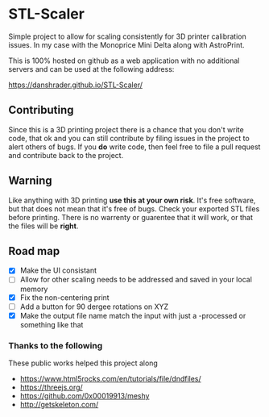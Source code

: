 # STL-Scaler
Simple project to allow for scaling consistently for 3D printer calibration issues.  In my case with the Monoprice Mini Delta along with AstroPrint.

This is 100% hosted on github as a web application with no additional servers and can be used at the following address:

https://danshrader.github.io/STL-Scaler/

## Contributing

Since this is a 3D printing project there is a chance that you don't write code, that ok and you can still contribute by filing issues in the project to alert others of bugs.  If you **do** write code, then feel free to file a pull request and contribute back to the project.

## Warning

Like anything with 3D printing **use this at your own risk**.  It's free software, but that does not mean that it's free of bugs.  Check your exported STL files before printing.  There is no warrenty or guarentee that it will work, or that the files will be **right**.

## Road map

- [X] Make the UI consistant
- [ ] Allow for other scaling needs to be addressed and saved in your local memory
- [X] Fix the non-centering print
- [ ] Add a button for 90 dergee rotations on XYZ
- [X] Make the output file name match the input with just a -processed or something like that

### Thanks to the following

These public works helped this project along

* https://www.html5rocks.com/en/tutorials/file/dndfiles/
* https://threejs.org/
* https://github.com/0x00019913/meshy
* http://getskeleton.com/
